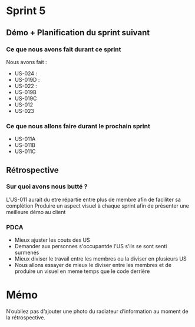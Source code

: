 # Sprint 5

## Démo + Planification du sprint suivant

### Ce que nous avons fait durant ce sprint
Nous avons fait : 
- US-024 :
- US-019D :
- US-022 :
- US-019B
- US-019C
- US-012
- US-023

### Ce que nous allons faire durant le prochain sprint
- US-011A
- US-011B
- US-011C

## Rétrospective

### Sur quoi avons nous butté ?
L'US-011 aurait du etre répartie entre plus de membre afin de faciliter sa complétion
Produire un aspect visuel à chaque sprint afin de présenter une meilleure démo au client

### PDCA
* Mieux ajuster les couts des US
* Demander aux personnes s'occupantde l'US s'ils se sont senti surmenés
* Mieux diviser le travail entre les membres ou la diviser en plusieurs US
* Nous allons essayer de mieux le diviser entre les membres et de produire un visuel en meme temps que le code derrière

# Mémo
N’oubliez pas d’ajouter une photo du radiateur d’information au moment de la rétrospective.
